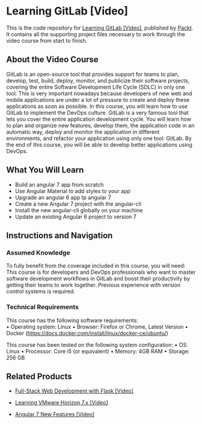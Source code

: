 # Learning GitLab [Video]
This is the code repository for [Learning GitLab [Video]](https://www.packtpub.com/application-development/learning-gitlab-video?utm_source=github&utm_medium=repository&utm_campaign=9781789809169), published by [Packt](https://www.packtpub.com/?utm_source=github). It contains all the supporting project files necessary to work through the video course from start to finish.
## About the Video Course
GitLab is an open-source tool that provides support for teams to plan, develop, test, build, deploy, monitor, and publicize their software projects, covering the entire Software Development Life Cycle (SDLC) in only one tool. This is very important nowadays because developers of new web and mobile applications are under a lot of pressure to create and deploy these applications as soon as possible.
In this course, you will learn how to use GitLab to implement the DevOps culture. GitLab is a very famous tool that lets you cover the entire application development cycle. You will learn how to plan and organize new features, develop them, the application code in an automatic way, deploy and monitor the application in different environments, and refactor your application using only one tool: GitLab. 
By the end of this course, you will be able to develop better applications using DevOps.


<H2>What You Will Learn</H2>
<DIV class=book-info-will-learn-text>
<UL>
<LI>Build an angular 7 app from scratch 
<LI>Use Angular Material to add styles to your app&nbsp; 
<LI>Upgrade an angular 6 app tp angular 7 
<LI>Create a new Angular 7 project with the angular-cli 
<LI>Install the new angular-cli globally on your machine 
<LI>Update an existing Angular 6 project to version 7 </LI></UL></DIV>

## Instructions and Navigation
### Assumed Knowledge
To fully benefit from the coverage included in this course, you will need:<br/>
This course is for developers and DevOps professionals who want to master software development workflows in GitLab and boost their productivity by getting their teams to work together. Previous experience with version control systems is required.
### Technical Requirements
This course has the following software requirements:</br>
•	Operating system: Linux
•	Browser: Firefox or Chrome, Latest Version
•	Docker (https://docs.docker.com/install/linux/docker-ce/ubuntu/)

This course has been tested on the following system configuration:
•	OS: Linux
•	Processor: Core i5 (or equivalent)
•	Memory: 4GB RAM
•	Storage: 256 GB


## Related Products
* [Full-Stack Web Development with Flask [Video]](https://www.packtpub.com/web-development/full-stack-web-development-flask-video?utm_source=github&utm_medium=repository&utm_campaign=9781789957464)

* [Learning VMware Horizon 7.x [Video]](https://www.packtpub.com/virtualization-and-cloud/learning-vmware-horizon-7x-video?utm_source=github&utm_medium=repository&utm_campaign=9781789804003)

* [Angular 7 New Features [Video]](https://www.packtpub.com/web-development/angular-7-new-features-video?utm_source=github&utm_medium=repository&utm_campaign=9781789619683)

